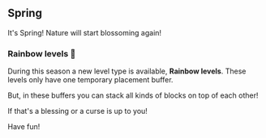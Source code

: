 ## Spring

It's Spring! Nature will start blossoming again!

### Rainbow levels 🌈

During this season a new level type is available, **Rainbow levels**. These levels only have one temporary placement buffer.

But, in these buffers you can stack all kinds of blocks on top of each other!

If that's a blessing or a curse is up to you!

Have fun!
